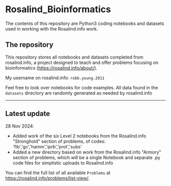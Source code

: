 # Rosalind_Bioinformatics
The contents of this repository are Python3 coding notebooks and datasets used in working with the Rosalind.info work.

## The repository
This repository stores all notebooks and datasets completed from rosalind.info, a project designed to teach and offer problems focusing on bioinformatics (https://rosalind.info/about/).

My username on rosalind.info: `robb.young.2011`

Feel free to look over notebooks for code examples.
All data found in the `datasets` directory are randomly generated as needed by rosalind.info

---

## Latest update
28 Nov 2024:
- Added work of the six Level 2 notebooks from the Rosalind.info "Stronghold" section of problems, of codes: 'fib','gc','hamm','iprb','prot','subs'
- Added a new directory based on work from the Rosalind.info "Armory" section of problems, which will be a single Notebook and separate .py code files for simplistic uploads to Rosalind.info


You can find the full list of all available `Problems` at https://rosalind.info/problems/list-view/.
